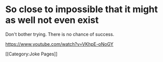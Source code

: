 # So close to impossible that it might as well not even exist
Don't bother trying. There is no chance of success.

https://www.youtube.com/watch?v=VKhpE-oNoGY


[[Category:Joke Pages]]